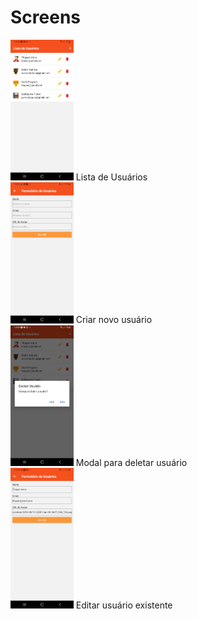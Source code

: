 # Screens

<div  justify-content='space-between'>
<div class="box" display = 'inline-block'>
    <img src="images\lista.jpeg" width=20% padding= '20px'/>
    <span font-size ='20px' text-align ='center'> Lista de Usuários </span>
</div>
<div class="box" display = 'inline-block'>
    <img src="images\form_criar.jpeg" width=20% padding= '20px'/>
    <span  font-size ='20px' text-align ='center'> Criar novo usuário </span>
</div>
<div class="box">
    <img src="images\popup_deletar.jpeg" width=20% padding= '20px'/>
    <span  font-size ='20px' text-align ='center'> Modal para deletar usuário </span>
</div>
<div class="box">
    <img src="images\form_editar.jpeg" width=20% padding= '20px'/>
    <span  font-size ='20px' text-align ='center'> Editar usuário existente </span>
</div>
</div>
